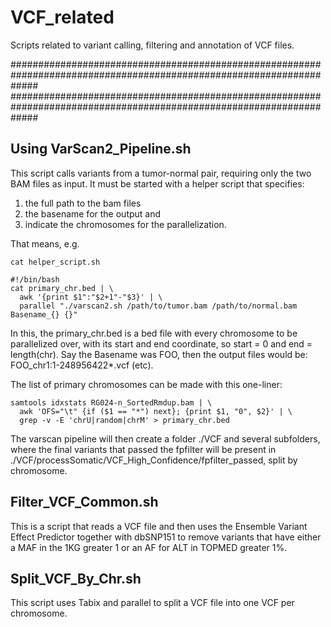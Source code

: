 # VCF_related
Scripts related to variant calling, filtering and annotation of VCF files.

#####################################################################################################################
#####################################################################################################################

## Using VarScan2_Pipeline.sh
This script calls variants from a tumor-normal pair, requiring only the two BAM files as input.
It must be started with a helper script that specifies:
1) the full path to the bam files
2) the basename for the output and
3) indicate the chromosomes for the parallelization.

That means, e.g.
```shell
cat helper_script.sh
```
```shell
#!/bin/bash
cat primary_chr.bed | \
  awk '{print $1":"$2+1"-"$3}' | \
  parallel "./varscan2.sh /path/to/tumor.bam /path/to/normal.bam Basename_{} {}"
```  
In this, the primary_chr.bed is a bed file with every chromosome to be parallelized over, with its start and end coordinate,
so start = 0 and end = length(chr). Say the Basename was FOO, then the output files would be:
FOO_chr1:1-248956422*.vcf (etc).

The list of primary chromosomes can be made with this one-liner:
```shell
samtools idxstats RG024-n_SortedRmdup.bam | \
  awk 'OFS="\t" {if ($1 == "*") next}; {print $1, "0", $2}' | \
  grep -v -E 'chrU|random|chrM' > primary_chr.bed
```  
The varscan pipeline will then create a folder ./VCF and several subfolders, where the final variants that passed the fpfilter will be present in ./VCF/processSomatic/VCF_High_Confidence/fpfilter_passed, split by chromosome.

## Filter_VCF_Common.sh
This is a script that reads a VCF file and then uses the Ensemble Variant Effect Predictor together with dbSNP151 to remove variants that have either a MAF in the 1KG greater 1 or an AF for ALT in TOPMED greater 1%.

## Split_VCF_By_Chr.sh
This script uses Tabix and parallel to split a VCF file into one VCF per chromosome.
